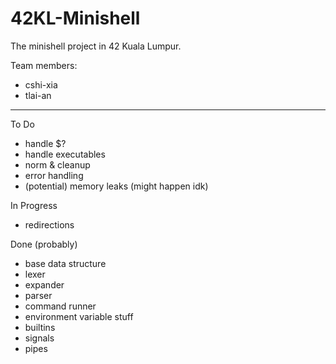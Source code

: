 # 42KL-Minishell
The minishell project in 42 Kuala Lumpur.

Team members:

- cshi-xia
- tlai-an

-------------------------------------------

To Do
- handle $?
- handle executables
- norm & cleanup
- error handling
- (potential) memory leaks (might happen idk)

In Progress
- redirections

Done (probably)
- base data structure
- lexer
- expander
- parser
- command runner
- environment variable stuff
- builtins
- signals
- pipes